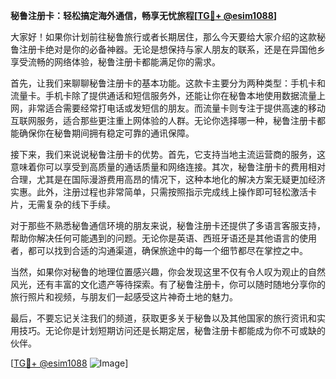 **秘鲁注册卡：轻松搞定海外通信，畅享无忧旅程[[TG💪+ @esim1088](https://t.me/s/esim1088)]**

大家好！如果你计划前往秘鲁旅行或者长期居住，那么今天要给大家介绍的这款秘鲁注册卡绝对是你的必备神器。无论是想保持与家人朋友的联系，还是在异国他乡享受流畅的网络体验，秘鲁注册卡都能满足你的需求。

首先，让我们来聊聊秘鲁注册卡的基本功能。这款卡主要分为两种类型：手机卡和流量卡。手机卡除了提供通话和短信服务外，还能让你在秘鲁本地使用数据流量上网，非常适合需要经常打电话或发短信的朋友。而流量卡则专注于提供高速的移动互联网服务，适合那些更注重上网体验的人群。无论你选择哪一种，秘鲁注册卡都能确保你在秘鲁期间拥有稳定可靠的通讯保障。

接下来，我们来说说秘鲁注册卡的优势。首先，它支持当地主流运营商的服务，这意味着你可以享受到高质量的通话质量和网络连接。其次，秘鲁注册卡的费用相对合理，尤其是在国际漫游费用高昂的情况下，这种本地化的解决方案无疑更加经济实惠。此外，注册过程也非常简单，只需按照指示完成线上操作即可轻松激活卡片，无需复杂的线下手续。

对于那些不熟悉秘鲁通信环境的朋友来说，秘鲁注册卡还提供了多语言客服支持，帮助你解决任何可能遇到的问题。无论你是英语、西班牙语还是其他语言的使用者，都可以找到合适的沟通渠道，确保旅途中的每一个细节都尽在掌控之中。

当然，如果你对秘鲁的地理位置感兴趣，你会发现这里不仅有令人叹为观止的自然风光，还有丰富的文化遗产等待探索。有了秘鲁注册卡，你可以随时随地分享你的旅行照片和视频，与朋友们一起感受这片神奇土地的魅力。

最后，不要忘记关注我们的频道，获取更多关于秘鲁以及其他国家的旅行资讯和实用技巧。无论你是计划短期访问还是长期定居，秘鲁注册卡都能成为你不可或缺的伙伴。

[[TG💪+ @esim1088](https://t.me/s/esim1088) ![Image](https://i.postimg.cc/4NQfJmqS/Snipaste-2025-05-13-00-14-12.png)]